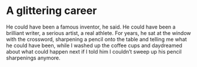 A glittering career
===================He could have been a famous inventor, he said. He could have been a brilliant writer, a serious artist, a real athlete. For years, he sat at the window with the crossword, sharpening a pencil onto the table and telling me what he could have been, while I washed up the coffee cups and daydreamed about what could happen next if I told him I couldn’t sweep up his pencil sharpenings anymore.